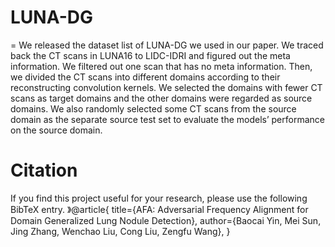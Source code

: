 # LUNA-DG
=
We released the dataset list of LUNA-DG we used in our paper. We traced back the CT scans in LUNA16 to LIDC-IDRI and figured out the meta information. We filtered out one scan that has no meta information. Then, we divided the CT scans into different domains according to their reconstructing convolution kernels. We selected the domains with fewer CT scans as target domains and the other domains were regarded as source domains. We also randomly selected some CT scans from the source domain as the separate source test set to evaluate the models’ performance on the source domain.


Citation
=
If you find this project useful for your research, please use the following BibTeX entry.
》@article{
  title={AFA: Adversarial Frequency Alignment for Domain Generalized Lung Nodule Detection},
  author={Baocai Yin, Mei Sun, Jing Zhang, Wenchao Liu, Cong Liu, Zengfu Wang},
}
